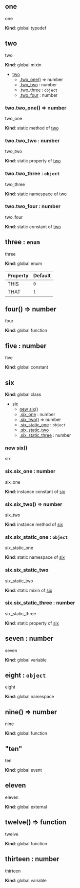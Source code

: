 <a name="one"></a>
## one
one

**Kind**: global typedef


<a name="two"></a>
## two
two

**Kind**: global mixin  

* [two](#two)
    * [.two_one()](#BITBUCKET-two.two_one) ⇒ number
    * [.two_two](#two.two_two) : number
    * [.two_three](#two.two_three) : `object`
    * [.two_four](#two.two_four) : number


<a name="BITBUCKET-two.two_one"></a>
### two.two_one() ⇒ number
two_one

**Kind**: static method of [two](#two)


<a name="two.two_two"></a>
### two.two_two : number
two_two

**Kind**: static property of [two](#two)


<a name="two.two_three"></a>
### two.two_three : `object`
two_three

**Kind**: static namespace of [two](#two)


<a name="two.two_four"></a>
### two.two_four : number
two_four

**Kind**: static constant of [two](#two)


<a name="three"></a>
## three : `enum`
three

**Kind**: global enum  

| Property | Default |
| -------- | ------- |
| THIS     | `0`     |
| THAT     | `1`     |


<a name="BITBUCKET-four"></a>
## four() ⇒ number
four

**Kind**: global function


<a name="five"></a>
## five : number
five

**Kind**: global constant


<a name="six"></a>
## six
**Kind**: global class  

* [six](#six)
    * [new six()](#new_six_new)
    * [.six_one](#six+six_one) : number
    * [.six_two()](#BITBUCKET-six#six_two) ⇒ number
    * [.six_static_one](#six.six_static_one) : `object`
    * [.six_static_two](#six.six_static_two)
    * [.six_static_three](#six.six_static_three) : number


<a name="new_six_new"></a>
### new six()
six


<a name="six+six_one"></a>
### six.six_one : number
six_one

**Kind**: instance constant of [six](#six)


<a name="BITBUCKET-six#six_two"></a>
### six.six_two() ⇒ number
six_two

**Kind**: instance method of [six](#six)


<a name="six.six_static_one"></a>
### six.six_static_one : `object`
six_static_one

**Kind**: static namespace of [six](#six)


<a name="six.six_static_two"></a>
### six.six_static_two
six_static_two

**Kind**: static mixin of [six](#six)


<a name="six.six_static_three"></a>
### six.six_static_three : number
six_static_three

**Kind**: static property of [six](#six)


<a name="seven"></a>
## seven : number
seven

**Kind**: global variable


<a name="eight"></a>
## eight : `object`
eight

**Kind**: global namespace


<a name="BITBUCKET-nine"></a>
## nine() ⇒ number
nine

**Kind**: global function


<a name="event_ten"></a>
## "ten"
ten

**Kind**: global event


<a name="external_eleven"></a>
## eleven
eleven

**Kind**: global external


<a name="BITBUCKET-twelve"></a>
## twelve() ⇒ function
twelve

**Kind**: global function


<a name="thirteen"></a>
## thirteen : number
thirteen

**Kind**: global variable


